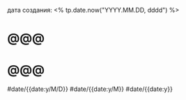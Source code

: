 дата создания: <% tp.date.now("YYYY.MM.DD, dddd") %>
# @@@

# @@@
#date/{{date:y/M/D}} #date/{{date:y/M}} #date/{{date:y}}